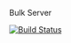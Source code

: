 Bulk Server

[![Build Status](https://travis-ci.org/flanker-d/otuscpp_12_bulk_server.svg?branch=master)](https://travis-ci.org/flanker-d/otuscpp_12_bulk_server)
